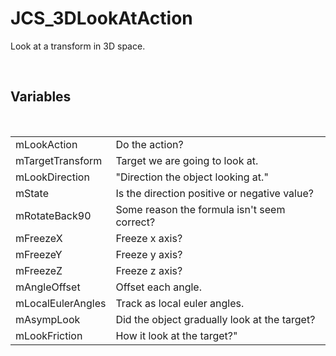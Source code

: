 <!--
   - $File: JCS_3DLookAtAction.html $
   - $Date: 2018-10-01 23:43:45 $
   - $Revision: $
   - $Creator: Jen-Chieh Shen $
   - $Notice: See LICENSE.txt for modification and distribution information
   -                   Copyright © 2018 by Shen, Jen-Chieh $
-->


<div id="content-header">
  <h1>JCS_3DLookAtAction</h1>
</div>

<p>
  Look at a transform in 3D space.
</p>


<br/>
<h2>Variables</h2>
<br/>

<table>
  <tr>
    <td>mLookAction</td>
    <td>Do the action?</td>
  </tr>
  <tr>
    <td>mTargetTransform</td>
    <td>Target we are going to look at.</td>
  </tr>
  <tr>
    <td>mLookDirection</td>
    <td>"Direction the object looking at."</td>
  </tr>
  <tr>
    <td>mState</td>
    <td>Is the direction positive or negative value?</td>
  </tr>
  <tr>
    <td>mRotateBack90</td>
    <td>Some reason the formula isn't seem correct?</td>
  </tr>
  <tr>
    <td>mFreezeX</td>
    <td>Freeze x axis?</td>
  </tr>
  <tr>
    <td>mFreezeY</td>
    <td>Freeze y axis?</td>
  </tr>
  <tr>
    <td>mFreezeZ</td>
    <td>Freeze z axis?</td>
  </tr>
  <tr>
    <td>mAngleOffset</td>
    <td>Offset each angle.</td>
  </tr>
  <tr>
    <td>mLocalEulerAngles</td>
    <td>Track as local euler angles.</td>
  </tr>
  <tr>
    <td>mAsympLook</td>
    <td>Did the object gradually look at the target?</td>
  </tr>
  <tr>
    <td>mLookFriction</td>
    <td>How it look at the target?"</td>
  </tr>
</table>
